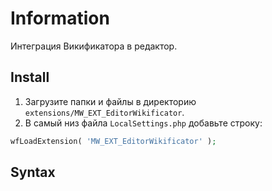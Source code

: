 # Information

Интеграция Викификатора в редактор.

## Install

1. Загрузите папки и файлы в директорию `extensions/MW_EXT_EditorWikificator`.
2. В самый низ файла `LocalSettings.php` добавьте строку:

```php
wfLoadExtension( 'MW_EXT_EditorWikificator' );
```

## Syntax

```html

```

